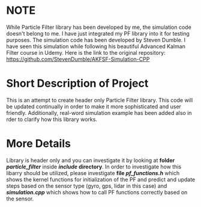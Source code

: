# NOTE #
While Particle Filter library has been developed by me, the simulation code doesn't belong to me. I have just integrated my PF library into it for testing purposes. The simulation code has been developed by Steven Dumble. I have seen this simulation while following his beautiful Advanced Kalman Filter course in Udemy. Here is the link to the original repository: https://github.com/StevenDumble/AKFSF-Simulation-CPP

# Short Description of Project #
This is an attempt to create header only Particle Filter library. This code will be updated continually in order to make it more sophisticated and user friendly. Additionally, real-word simulation example has been added also in rder to clarify how this library works.

# More Details #
Library is header only and you can investigate it by looking at **folder _particle_filter_** inside **_include_ directory**. In order to investigate how this libarry should be utilized, please investigate **file _pf_functions.h_** which shows the kernel functions for initialization of the PF and predict and update steps based on the sensor type (gyro, gps, lidar in this case) and **_simulation.cpp_** which shows how to call PF functions correctly based on the sensor.
